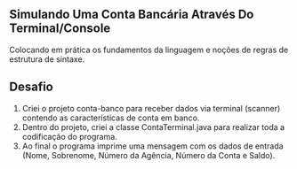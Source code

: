 ## Simulando Uma Conta Bancária Através Do Terminal/Console

Colocando em prática os fundamentos da linguagem e noções de regras de estrutura de sintaxe.

## Desafio

1. Criei o projeto conta-banco para receber dados via terminal (scanner) contendo as características de conta em banco.
2. Dentro do projeto, criei a classe ContaTerminal.java para realizar toda a codificação do programa.
3. Ao final o programa imprime uma mensagem com os dados de entrada (Nome, Sobrenome, Número da Agência, Número da Conta e Saldo).
